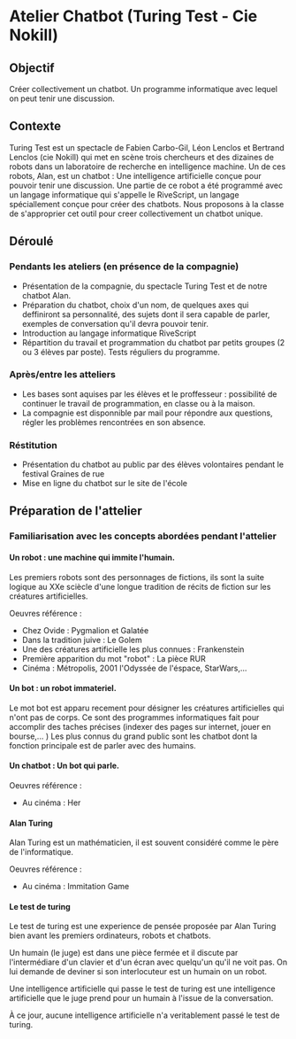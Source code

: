 Atelier Chatbot (Turing Test - Cie Nokill)
==========================================

Objectif
--------

Créer collectivement un chatbot. Un programme informatique avec lequel on peut tenir une discussion.

Contexte
--------

Turing Test est un spectacle de Fabien Carbo-Gil, Léon Lenclos et Bertrand Lenclos (cie Nokill) qui met en scène trois chercheurs et des dizaines de robots dans un laboratoire de recherche en intelligence machine. Un de ces robots, Alan, est un chatbot : Une intelligence artificielle conçue pour pouvoir tenir une discussion. Une partie de ce robot a été programmé avec un langage informatique qui s'appelle le RiveScript, un langage spéciallement conçue pour créer des chatbots. Nous proposons à la classe de s'approprier cet outil pour creer collectivement un chatbot unique.

Déroulé
-------

### Pendants les ateliers (en présence de la compagnie)

- Présentation de la compagnie, du spectacle Turing Test et de notre chatbot Alan.
- Préparation du chatbot, choix d'un nom, de quelques axes qui deffiniront sa personnalité, des sujets dont il sera capable de parler, exemples de conversation qu'il devra pouvoir tenir.
- Introduction au langage informatique RiveScript
- Répartition du travail et programmation du chatbot par petits groupes (2 ou 3 élèves par poste). Tests réguliers du programme.

### Après/entre les atteliers

- Les bases sont aquises par les élèves et le proffesseur : possibilité de continuer le travail de programmation, en classe ou à la maison.
- La compagnie est disponnible par mail pour répondre aux questions, régler les problèmes rencontrées en son absence.

### Réstitution

- Présentation du chatbot au public par des élèves volontaires pendant le festival Graines de rue
- Mise en ligne du chatbot sur le site de l'école

Préparation de l'attelier
-------------------------

### Familiarisation avec les concepts abordées pendant l'attelier

#### Un robot : une machine qui immite l'humain.

Les premiers robots sont des personnages de fictions, ils sont la suite logique au XXe sciècle d'une longue tradition de récits de fiction sur les créatures artificielles.

Oeuvres référence :

- Chez Ovide : Pygmalion et Galatée
- Dans la tradition juive : Le Golem
- Une des créatures artificielle les plus connues : Frankenstein
- Première apparition du mot "robot" : La pièce RUR
- Cinéma : Métropolis, 2001 l'Odyssée de l'éspace, StarWars,...

#### Un bot : un robot immateriel.

Le mot bot est apparu recement pour désigner les créatures artificielles qui n'ont pas de corps. Ce sont des programmes informatiques fait pour accomplir des taches précises (indexer des pages sur internet, jouer en bourse,... ) Les plus connus du grand public sont les chatbot dont la fonction principale est de parler avec des humains.

#### Un chatbot : Un bot qui parle.

Oeuvres référence :

- Au cinéma : Her

#### Alan Turing

Alan Turing est un mathématicien, il est souvent considéré comme le père de l'informatique.

Oeuvres référence :

- Au cinéma : Immitation Game

#### Le test de turing

Le test de turing est une experience de pensée proposée par Alan Turing bien avant les premiers ordinateurs, robots et chatbots.

Un humain (le juge) est dans une pièce fermée et il discute par l'intermédiare d'un clavier et d'un écran avec quelqu'un qu'il ne voit pas. On lui demande de deviner si son interlocuteur est un humain on un robot.

Une intelligence artificielle qui passe le test de turing est une intelligence artificielle que le juge prend pour un humain à l'issue de la conversation.

À ce jour, aucune intelligence artificielle n'a veritablement passé le test de turing.
